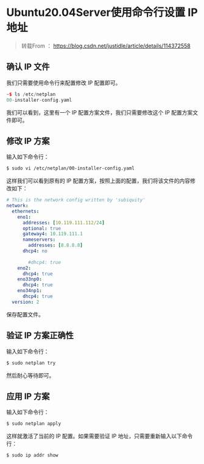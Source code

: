 # Ubuntu20.04Server使用命令行设置 IP 地址

> 转载From ： https://blog.csdn.net/justidle/article/details/114372558

## 确认 IP 文件

我们只需要使用命令行来配置修改 IP 配置即可。

```cpp
~$ ls /etc/netplan
00-installer-config.yaml
```

我们可以看到，这里有一个 IP 配置方案文件，我们只需要修改这个 IP 配置方案文件即可。

## 修改 IP 方案

输入如下命令行：

```bash
$ sudo vi /etc/netplan/00-installer-config.yaml 
```



这样我们可以看到原有的 IP 配置方案，按照上面的配置，我们将该文件的内容修改如下：

```yaml
# This is the network config written by 'subiquity'
network:
  ethernets:
    eno1:
      addresses: [10.119.111.112/24]
      optional: true
      gateway4: 10.119.111.1
      nameservers:
        addresses: [8.8.8.8]
      dhcp4: no
 
        #dhcp4: true
    eno2:
      dhcp4: true
    eno33np0:
      dhcp4: true
    eno34np1:
      dhcp4: true
  version: 2
```

保存配置文件。

## 验证 IP 方案正确性

输入如下命令行：

```bash
$ sudo netplan try
```

然后耐心等待即可。


## 应用 IP 方案

输入如下命令行：

```bash
$ sudo netplan apply
```

这样就激活了当前的 IP 配置。如果需要验证 IP 地址，只需要重新输入以下命令行：

```bash
$ sudo ip addr show
```

